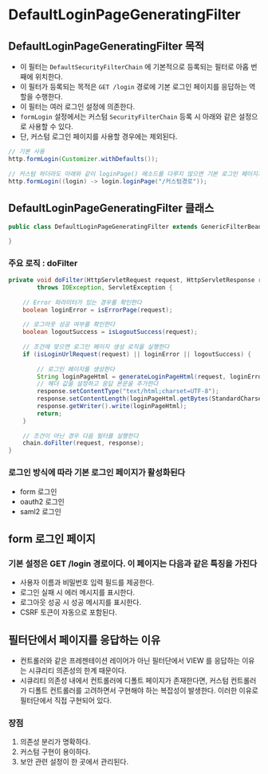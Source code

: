 # DefaultLoginPageGeneratingFilter

## DefaultLoginPageGeneratingFilter 목적

- 이 필터는 `DefaultSecurityFilterChain` 에 기본적으로 등록되는 필터로 아홉 번째에 위치한다.
- 이 필터가 등록되는 목적은 `GET /login` 경로에 기본 로그인 페이지를 응답하는 역할을 수행한다.
- 이 필터는 여러 로그인 설정에 의존한다.
- `formLogin` 설정에서는 커스텀 `SecurityFilterChain` 등록 시 아래와 같은 설정으로 사용할 수 있다.
- 단, 커스텀 로그인 페이지를 사용할 경우에는 제외된다.

```java
// 기본 사용
http.formLogin(Customizer.withDefaults());
    
// 커스텀 하더라도 아래와 같이 loginPage() 메소드를 다루지 않으면 기본 로그인 페이지가 활성화된다
http.formLogin((login) -> login.loginPage("/커스텀경로"));
```

## DefaultLoginPageGeneratingFilter 클래스

```java
public class DefaultLoginPageGeneratingFilter extends GenericFilterBean {

}
```

### 주요 로직 : doFilter

```java
private void doFilter(HttpServletRequest request, HttpServletResponse response, FilterChain chain)
        throws IOException, ServletException {
    
    // Error 파라미터가 있는 경우를 확인한다
    boolean loginError = isErrorPage(request);
    
    // 로그아웃 성공 여부를 확인한다
    boolean logoutSuccess = isLogoutSuccess(request);
    
    // 조건에 맞으면 로그인 페이지 생성 로직을 실행한다
    if (isLoginUrlRequest(request) || loginError || logoutSuccess) {
    
        // 로그인 페이지를 생성한다
        String loginPageHtml = generateLoginPageHtml(request, loginError, logoutSuccess);
        // 헤더 값을 설정하고 응답 본문을 추가한다
        response.setContentType("text/html;charset=UTF-8");
        response.setContentLength(loginPageHtml.getBytes(StandardCharsets.UTF_8).length);
        response.getWriter().write(loginPageHtml);
        return;
    }
    
    // 조건이 아닌 경우 다음 필터를 실행한다
    chain.doFilter(request, response);
}
```

### 로그인 방식에 따라 기본 로그인 페이지가 활성화된다
- form 로그인
- oauth2 로그인
- saml2 로그인

## form 로그인 페이지

### 기본 설정은 GET /login 경로이다. 이 페이지는 다음과 같은 특징을 가진다

- 사용자 이름과 비밀번호 입력 필드를 제공한다.
- 로그인 실패 시 에러 메시지를 표시한다.
- 로그아웃 성공 시 성공 메시지를 표시한다.
- CSRF 토큰이 자동으로 포함된다.

## 필터단에서 페이지를 응답하는 이유

- 컨트롤러와 같은 프레젠테이션 레이어가 아닌 필터단에서 VIEW 를 응답하는 이유는 시큐리티 의존성의 한계 때문이다.
- 시큐리티 의존성 내에서 컨트롤러에 디폴트 페이지가 존재한다면, 커스텀 컨트롤러가 디폴트 컨트롤러를 고려하면서 구현해야 하는 복잡성이 발생한다. 이러한 이유로 필터단에서 직접 구현되어 있다.

### 장점
1. 의존성 분리가 명확하다.
2. 커스텀 구현이 용이하다.
3. 보안 관련 설정이 한 곳에서 관리된다.

